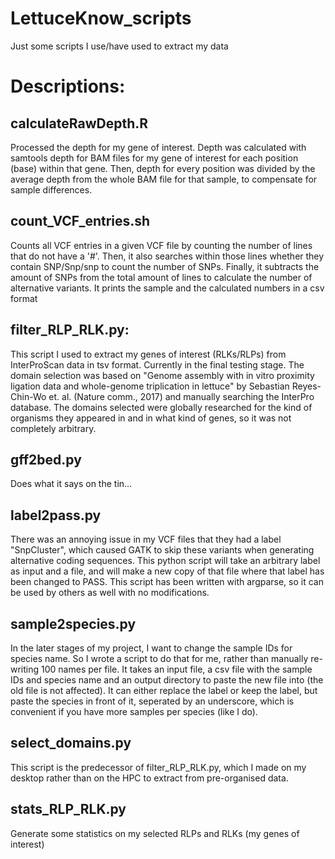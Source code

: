 # LettuceKnow_scripts
Just some scripts I use/have used to extract my data

# Descriptions:
## calculateRawDepth.R
Processed the depth for my gene of interest. Depth was calculated with samtools depth for BAM files for my gene of interest for each position (base) within that gene. Then, depth for every position was divided by the average depth from the whole BAM file for that sample, to compensate for sample differences.

## count_VCF_entries.sh
Counts all VCF entries in a given VCF file by counting the number of lines that do not have a '#'. Then, it also searches within those lines whether they contain SNP/Snp/snp to count the number of SNPs. Finally, it subtracts the amount of SNPs from the total amount of lines to calculate the number of alternative variants. It prints the sample and the calculated numbers in a csv format

## filter_RLP_RLK.py:
This script I used to extract my genes of interest (RLKs/RLPs) from InterProScan data in tsv format. Currently in the final testing stage.
The domain selection was based on "Genome assembly with in vitro proximity ligation data and whole-genome triplication in lettuce" by Sebastian Reyes-Chin-Wo et. al. (Nature comm., 2017) and manually searching the InterPro database. The domains selected were globally researched for the kind of organisms they appeared in and in what kind of genes, so it was not completely arbitrary.

## gff2bed.py
Does what it says on the tin...

## label2pass.py
There was an annoying issue in my VCF files that they had a label "SnpCluster", which caused GATK to skip these variants when generating alternative coding sequences. This python script will take an arbitrary label as input and a file, and will make a new copy of that file where that label has been changed to PASS. This script has been written with argparse, so it can be used by others as well with no modifications.

## sample2species.py
In the later stages of my project, I want to change the sample IDs for species name. So I wrote a script to do that for me, rather than manually re-writing 100 names per file. It takes an input file, a csv file with the sample IDs and species name and an output directory to paste the new file into (the old file is not affected). It can either replace the label or keep the label, but paste the species in front of it, seperated by an underscore, which is convenient if you have more samples per species (like I do).

## select_domains.py
This script is the predecessor of filter_RLP_RLK.py, which I made on my desktop rather than on the HPC to extract from pre-organised data.

## stats_RLP_RLK.py
Generate some statistics on my selected RLPs and RLKs (my genes of interest)

